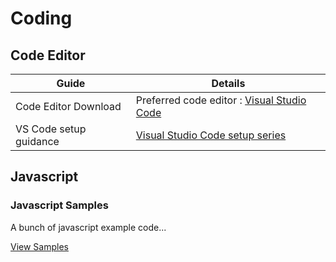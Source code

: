 # Coding

## Code Editor

Guide | Details
------------ | -------------
Code Editor Download | Preferred code editor : <a href="https://code.visualstudio.com/" target="_blank">Visual Studio Code</a>
VS Code setup guidance | <a href="https://www.youtube.com/watch?v=xzAOWzG7A7c&list=PLht38HefjmzGWN0CUHGqjliTSuhXFTDG5" target="_blank">Visual Studio Code setup series</a>

## Javascript

### Javascript Samples 

A bunch of javascript example code...

[View Samples](js-samples/)